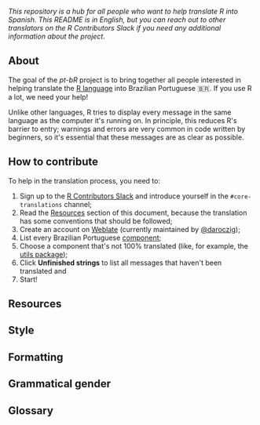 _This repository is a hub for all people who want to help translate R into
Spanish. This README is in English, but you can reach out to
other translators on the R Contributors Slack if you need any additional
information about the project._

## About

The goal of the _pt-bR_ project is to bring together all people interested in
helping translate the [R
language](https://en.wikipedia.org/wiki/R_(programming_language)) into Brazilian Portuguese 🇧🇷. If you use R a lot, we need your help!

Unlike other languages, R tries to display every message in the same language as the computer it's running on. In principle, this reduces R's barrier to entry; warnings and errors are very common in code written by beginners, so it's essential that these messages are as clear as possible.

## How to contribute

To help in the translation process, you need to:

1. Sign up to the [R Contributors
   Slack](https://contributor.r-project.org/slack) and introduce yourself in the
   `#core-translations` channel;
1. Read the [Resources](https://github.com/r-devel/translations/wiki/Spanish-specific-translations#resources) section of
   this document, because the translation has some conventions that should be
   followed;
1. Create an account on [Weblate](https://translate.rx.studio/) (currently
   maintained by [@daroczig](https://twitter.com/daroczig));
1. List every Brazilian Portuguese
   [component](https://translate.rx.studio/languages/pt_BR/r-project/);
1. Choose a component that's not 100% translated (like, for example, the [utils
   package](https://translate.rx.studio/projects/r-project/utils-r/pt_BR/));
1. Click **Unfinished strings** to list all messages that haven't been
   translated and
1. Start!


## Resources



## Style

## Formatting

## Grammatical gender

## Glossary